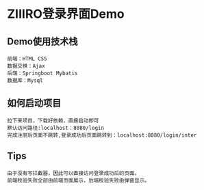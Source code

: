 ZIIIRO登录界面Demo
====
Demo使用技术栈
----
    前端：HTML CSS 
    数据交换：Ajax
    后端：Springboot Mybatis 
    数据库：Mysql
如何启动项目
---
    拉下来项目，下载好依赖，直接启动即可
    默认访问路径:localhost：8080/login
    完成注册后页面不跳转,登录成功后页面跳转到：localhost:8080/login/inter
Tips
---
    由于没有写拦截器，因此可以直接访问登录成功后的页面。
    前端校验失败全部由前端页面展示，后端校验失败由弹窗显示。
